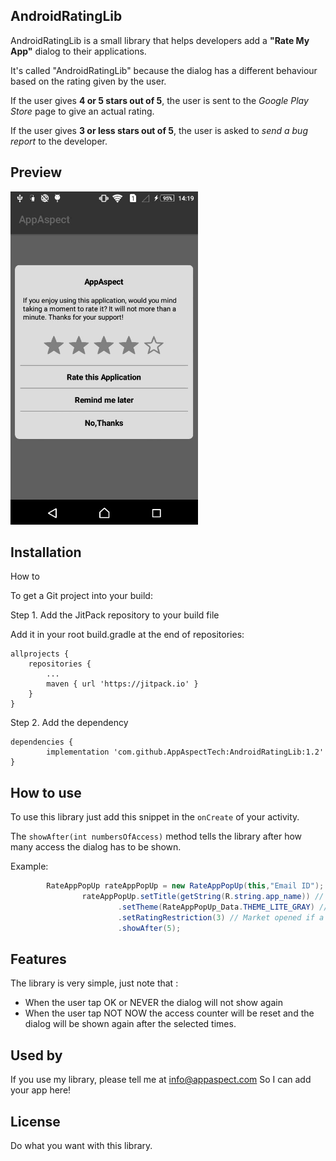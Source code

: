 ## AndroidRatingLib

AndroidRatingLib is a small library that helps developers add a **"Rate My App"** dialog to their applications.

It's called "AndroidRatingLib" because the dialog has a different behaviour based on the rating given by the user.

If the user gives **4 or 5 stars out of 5**, the user is sent to the *Google Play Store* page to give an actual rating.

If the user gives **3 or less stars out of 5**, the user is asked to *send a bug report* to the developer.



## Preview
<img src="screenshot_lite.jpeg" alt="preview" width="300" height="533">


## Installation

How to

To get a Git project into your build:

Step 1. Add the JitPack repository to your build file 


Add it in your root build.gradle at the end of repositories:

	allprojects {
		repositories {
			...
			maven { url 'https://jitpack.io' }
		}
	}



Step 2. Add the dependency

	dependencies {
	        implementation 'com.github.AppAspectTech:AndroidRatingLib:1.2'
	}


## How to use
To use this library just add this snippet in the `onCreate` of your activity.

The `showAfter(int numbersOfAccess)` method tells the library after how many access the dialog has to be shown.

Example:

```java
        RateAppPopUp rateAppPopUp = new RateAppPopUp(this,"Email ID");
                rateAppPopUp.setTitle(getString(R.string.app_name)) // Set App name
                        .setTheme(RateAppPopUp_Data.THEME_LITE_GRAY) // Set Theme using RateAppPopUp_Data Class
                        .setRatingRestriction(3) // Market opened if a rating >= 3 is selected
                        .showAfter(5);
```
## Features

The library is very simple, just note that :
* When the user tap OK or NEVER the dialog will not show again
* When the user tap NOT NOW the access counter will be reset and the dialog will be shown again after the selected times.

## Used by

If you use my library, please tell me at info@appaspect.com
So I can add your app here!


## License

Do what you want with this library.
